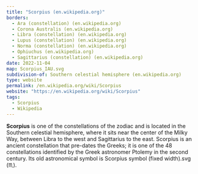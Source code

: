 ```yaml
---
title: "Scorpius (en.wikipedia.org)"
borders:
  - Ara (constellation) (en.wikipedia.org)
  - Corona Australis (en.wikipedia.org)
  - Libra (constellation) (en.wikipedia.org)
  - Lupus (constellation) (en.wikipedia.org)
  - Norma (constellation) (en.wikipedia.org)
  - Ophiuchus (en.wikipedia.org)
  - Sagittarius (constellation) (en.wikipedia.org)
date: 2022-11-04
map: Scorpius_IAU.svg
subdivision-of: Southern celestial hemisphere (en.wikipedia.org)
type: website
permalink: /en.wikipedia.org/wiki/Scorpius
website: "https://en.wikipedia.org/wiki/Scorpius"
tags:
  - Scorpius
  - Wikipedia
---
```

**Scorpius** is one of the constellations of the zodiac and is located in the Southern celestial hemisphere, where it sits near the center of the Milky Way, between Libra to the west and Sagittarius to the east. Scorpius is an ancient constellation that pre-dates the Greeks; it is one of the 48 constellations identified by the Greek astronomer Ptolemy in the second century. Its old astronomical symbol is Scorpius symbol (fixed width).svg (♏︎).